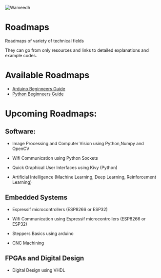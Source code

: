 ![Wameedh](https://i.ibb.co/wyKRMdC/Wameedh.png)
# Roadmaps
Roadmaps of variety of technical fields

They can go from only resources and links to detailed explanations and example codes.


# Available Roadmaps
- [Arduino Beginneers Guide](https://github.com/dahmadjid/Wameedh-Roadmaps/tree/main/arduino)
- [Python Beginneers Guide](https://github.com/dahmadjid/Wameedh-Roadmaps/tree/main/python)

# Upcoming Roadmaps:
## Software:


- Image Processing and Computer Vision using Python,Numpy and OpenCV

- Wifi Communication using Python Sockets

- Quick Graphical User Interfaces using Kivy (Python)

- Artificial Intelligence (Machine Learning, Deep Learning, Reinforcement Learning)




## Embedded Systems
- Espressif microcontrollers (ESP8266 or ESP32)

- Wifi Communication using Espressif microcontrollers (ESP8266 or ESP32)

- Steppers Basics using arduino

- CNC Machining 




## FPGAs and Digital Design
- Digital Design using VHDL
